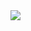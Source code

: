<img align="right" src="![visitor badge](https://visitor-badge.laobi.icu/badge?page_id=jwenjian.visitor-badge)/">
